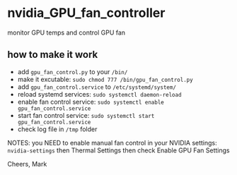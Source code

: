 # nvidia_GPU_fan_controller
monitor GPU temps and control GPU fan

## how to make it work
* add `gpu_fan_control.py` to your `/bin/` 
* make it excutable: `sudo chmod 777 /bin/gpu_fan_control.py`
* add `gpu_fan_control.service` to `/etc/systemd/system/`
* reload systemd services: `sudo systemctl daemon-reload`
* enable fan control service: `sudo systemctl enable gpu_fan_control.service`
* start fan control service: `sudo systemctl start gpu_fan_control.service`
* check log file in `/tmp` folder


NOTES: you NEED to enable manual fan control in your NVIDIA settings: `nvidia-settings` then Thermal Settings then check Enable GPU Fan Settings

Cheers, Mark
